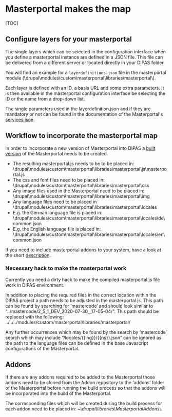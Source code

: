 # Masterportal makes the map

[TOC]


## Configure layers for your masterportal

The single layers which can be selected in the configuration interface when you define a masterportal instance are defined in a JSON file.
This file can be delivered from a different server or located directly in your DIPAS folder.

You will find an example for a `layerdefinitions.json` file in the masterportal module (\drupal\modules\custom\masterportal\libraries\masterportal\\).

Each layer is defined with an ID, a basis URL and some extra parameters. It is then available in the masterportal configuration interface be selecting the ID or the name from a drop-down list.

The single parameters used in the layerdefinition.json and if they are mandatory or not can be found in the documentation of the Masterportal's [services.json](https://bitbucket.org/geowerkstatt-hamburg/masterportal/src/dev/doc/services.json.md).


## Workflow to incorporate the masterportal map

In order to incorporate a new version of Masterportal into DIPAS a [built version](https://bitbucket.org/geowerkstatt-hamburg/masterportal/src/dev/doc/setupDev.md) of the Masterportal needs to be created.

- The resulting masterportal.js needs to be to be placed in: \drupal\modules\custom\masterportal\libraries\masterportal\js\masterportal.js
- The css and font files need to be placed in:
\drupal\modules\custom\masterportal\libraries\masterportal\css
- Any image files used in the Masterportal need to be placed in:
\drupal\modules\custom\masterportal\libraries\masterportal\img
- Any language files need to be placed in
\drupal\modules\custom\masterportal\libraries\masterportal\locales
- E.g. the German language file is placed in:
\drupal\modules\custom\masterportal\libraries\masterportal\locales\de\common.json
- E.g. the English language file is placed in:
\drupal\modules\custom\masterportal\libraries\masterportal\locales\en\common.json

If you need to include masterportal addons to your system, have a look at the short [description](#addons).


### Necessary hack to make the masterportal work

Currently you need a dirty hack to make the compiled masterportal.js file work in DIPAS environment.

In addition to placing the required files in the correct location within the DIPAS project a path needs to be adjusted in the masterportal.js. This path can be found by searching for ‘mastercode’ and should look similar to "../mastercode/2_5_1_DEV_2020-07-30__17-05-04/". This path should be replaced with the following:
../../../modules/custom/masterportal/libraries/masterportal/

Any further occurrences which may be found by the search by ‘mastercode’ search which may include “/locales/{{lng}}/{{ns}}.json” can be ignored as the path to the language files can be defined in the base Javascript configurations of the Masterportal.


## Addons

If there are any addons required to be added to the Masterportal those addons need to be cloned from the Addon repository to the ‘addons’ folder of the Masterportal before running the build process so that the addons will be incorporated into the build of the Masterportal.

The corresponding files which will be created during the build process for each addon need to be placed in:
*~\drupal\libraries\MasterportalAddons\\*.


